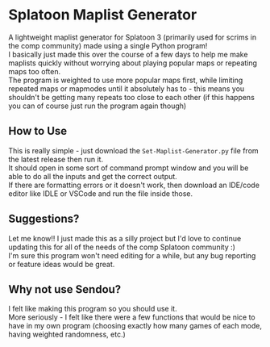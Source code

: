# Splatoon Maplist Generator
A lightweight maplist generator for Splatoon 3 (primarily used for scrims in the comp community) made using a single Python program!  
I basically just made this over the course of a few days to help me make maplists quickly without worrying about playing popular maps or repeating maps too often.  
The program is weighted to use more popular maps first, while limiting repeated maps or mapmodes until it absolutely has to - this means you shouldn't be getting many repeats too close to each other (if this happens you can of course just run the program again though)  

## How to Use

This is really simple - just download the `Set-Maplist-Generator.py` file from the latest release then run it.  
It should open in some sort of command prompt window and you will be able to do all the inputs and get the correct output.  
If there are formatting errors or it doesn't work, then download an IDE/code editor like IDLE or VSCode and run the file inside those.  

## Suggestions?

Let me know!! I just made this as a silly project but I'd love to continue updating this for all of the needs of the comp Splatoon community :)  
I'm sure this program won't need editing for a while, but any bug reporting or feature ideas would be great.  

## Why not use Sendou?

I felt like making this program so you should use it.  
More seriously - I felt like there were a few functions that would be nice to have in my own program (choosing exactly how many games of each mode, having weighted randomness, etc.)  
